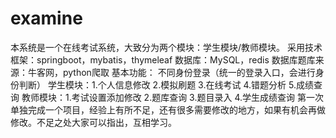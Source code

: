 # examine
本系统是一个在线考试系统，大致分为两个模块：学生模块/教师模块。
采用技术框架：springboot，mybatis，thymeleaf
数据库：MySQL，redis
数据库题库来源：牛客网，python爬取
基本功能：
  不同身份登录（统一的登录入口，会进行身份判断）
  学生模块：1.个人信息修改
           2.模拟刷题
           3.在线考试
           4.错题分析
           5.成绩查询
  教师模块：1.考试设置添加修改
           2.题库查询
           3.题目录入
           4.学生成绩查询
第一次单独完成一个项目，经验上有所不足，还有很多需要修改的地方，如果有机会再做修改。不足之处大家可以指出，互相学习。
